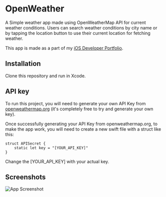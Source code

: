 
# OpenWeather

A Simple weather app made using OpenWeatherMap API for current weather conditions. Users can search weather conditions by city name or by tapping the location button to use their current location for fetching weather.

This app is made as a part of my [iOS Developer Portfolio](https://viktormauzer.github.io).



## Installation

Clone this repository and run in Xcode.
    
## API key

To run this project, you will need to generate your own API Key from [openweathermap.org](https://openweathermap.org) (it's completely free to try and generate your own key). 

Once successfully generating your API Key from openweathermap.org, to make the app work, you will need to create a new swift file with a struct like this:

```
struct APISecret {
    static let key = "[YOUR_API_KEY]"
}
```

Change the [YOUR_API_KEY] with your actual key.
## Screenshots

![App Screenshot](https://viktormauzer.github.io/img/open-weather/screenshots-github.jpg)

